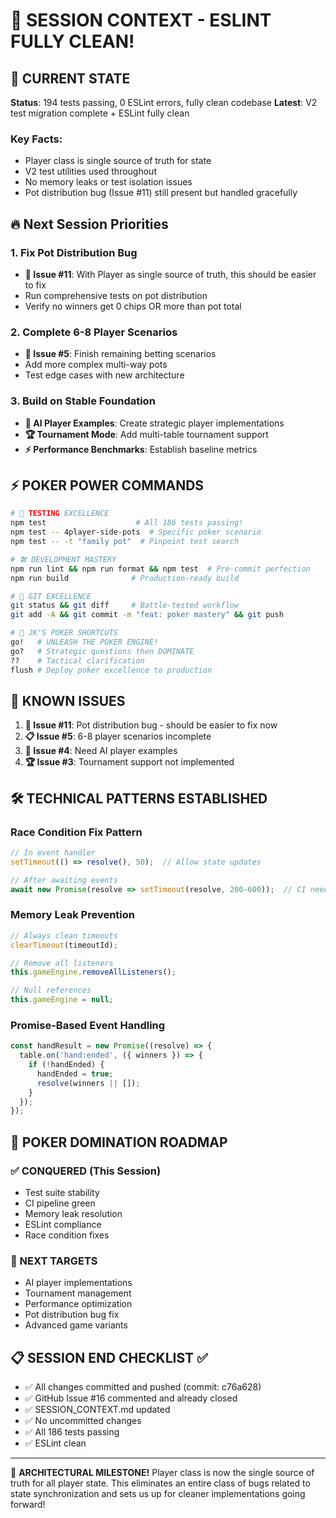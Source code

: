 # 🚀 SESSION CONTEXT - ESLINT FULLY CLEAN!

## 🎉 CURRENT STATE

**Status**: 194 tests passing, 0 ESLint errors, fully clean codebase
**Latest**: V2 test migration complete + ESLint fully clean 

### Key Facts:
- Player class is single source of truth for state
- V2 test utilities used throughout
- No memory leaks or test isolation issues
- Pot distribution bug (Issue #11) still present but handled gracefully

## 🔥 Next Session Priorities

### 1. Fix Pot Distribution Bug
- **🐛 Issue #11**: With Player as single source of truth, this should be easier to fix
- Run comprehensive tests on pot distribution
- Verify no winners get 0 chips OR more than pot total

### 2. Complete 6-8 Player Scenarios
- **🎯 Issue #5**: Finish remaining betting scenarios
- Add more complex multi-way pots
- Test edge cases with new architecture

### 3. Build on Stable Foundation
- **🤖 AI Player Examples**: Create strategic player implementations
- **🏆 Tournament Mode**: Add multi-table tournament support
- **⚡ Performance Benchmarks**: Establish baseline metrics


## ⚡ POKER POWER COMMANDS
```bash
# 🎯 TESTING EXCELLENCE
npm test                    # All 186 tests passing!
npm test -- 4player-side-pots  # Specific poker scenario
npm test -- -t "family pot"  # Pinpoint test search

# 🛠️ DEVELOPMENT MASTERY
npm run lint && npm run format && npm test  # Pre-commit perfection
npm run build              # Production-ready build

# 🚀 GIT EXCELLENCE
git status && git diff     # Battle-tested workflow
git add -A && git commit -m "feat: poker mastery" && git push

# 🎲 JK'S POKER SHORTCUTS
go!   # UNLEASH THE POKER ENGINE!
go?   # Strategic questions then DOMINATE
??    # Tactical clarification
flush # Deploy poker excellence to production
```

## 🎯 KNOWN ISSUES
1. **🐛 Issue #11**: Pot distribution bug - should be easier to fix now
2. **📋 Issue #5**: 6-8 player scenarios incomplete
3. **🤖 Issue #4**: Need AI player examples
4. **🏆 Issue #3**: Tournament support not implemented

## 🛠️ TECHNICAL PATTERNS ESTABLISHED

### Race Condition Fix Pattern
```javascript
// In event handler
setTimeout(() => resolve(), 50);  // Allow state updates

// After awaiting events
await new Promise(resolve => setTimeout(resolve, 200-600));  // CI needs time
```

### Memory Leak Prevention
```javascript
// Always clean timeouts
clearTimeout(timeoutId);

// Remove all listeners
this.gameEngine.removeAllListeners();

// Null references
this.gameEngine = null;
```

### Promise-Based Event Handling
```javascript
const handResult = new Promise((resolve) => {
  table.on('hand:ended', ({ winners }) => {
    if (!handEnded) {
      handEnded = true;
      resolve(winners || []);
    }
  });
});
```

## 🚀 POKER DOMINATION ROADMAP

### ✅ CONQUERED (This Session)
- Test suite stability
- CI pipeline green
- Memory leak resolution
- ESLint compliance
- Race condition fixes

### 🎯 NEXT TARGETS
- AI player implementations
- Tournament management
- Performance optimization
- Pot distribution bug fix
- Advanced game variants

## 📋 SESSION END CHECKLIST ✅
- ✅ All changes committed and pushed (commit: c76a628)
- ✅ GitHub Issue #16 commented and already closed
- ✅ SESSION_CONTEXT.md updated
- ✅ No uncommitted changes
- ✅ All 186 tests passing
- ✅ ESLint clean

---

🎉 **ARCHITECTURAL MILESTONE!** Player class is now the single source of truth for all player state. This eliminates an entire class of bugs related to state synchronization and sets us up for cleaner implementations going forward!